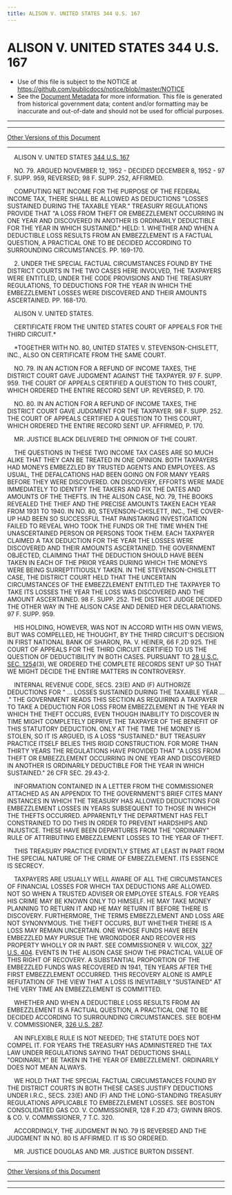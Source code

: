 ```yaml
---
title: ALISON V. UNITED STATES 344 U.S. 167
---
```


# ALISON V. UNITED STATES 344 U.S. 167

* Use of this file is subject to the NOTICE at https://github.com/publicdocs/notice/blob/master/NOTICE
* See the [Document Metadata](../../../index.md) for more information.
  This file is generated from historical government data; content and/or formatting may be inaccurate and out-of-date and should not be used for official purposes.

----------
----------

[Other Versions of this Document](https://publicdocs.github.io/go/links?ns=uslm-x&ref=%2Fus%2Fcourts%2Fscotus%2FusReporter%2F344%2F167)

----------

    ALISON V. UNITED STATES [344 U.S. 167][/us/courts/scotus/usReporter/344/167]

    NO. 79.  ARGUED NOVEMBER 12, 1952 - DECIDED DECEMBER 8, 1952 - 97 F. SUPP. 959, REVERSED; 98 F. SUPP. 252, AFFIRMED.

    COMPUTING NET INCOME FOR THE PURPOSE OF THE FEDERAL INCOME TAX, THERE SHALL BE ALLOWED AS DEDUCTIONS "LOSSES SUSTAINED DURING THE TAXABLE YEAR."  TREASURY REGULATIONS PROVIDE THAT "A LOSS FROM THEFT OR EMBEZZLEMENT OCCURRING IN ONE YEAR AND DISCOVERED IN ANOTHER IS ORDINARILY DEDUCTIBLE FOR THE YEAR IN WHICH SUSTAINED."  HELD: 1.  WHETHER AND WHEN A DEDUCTIBLE LOSS RESULTS FROM AN EMBEZZLEMENT IS A FACTUAL QUESTION, A PRACTICAL ONE TO BE DECIDED ACCORDING TO SURROUNDING CIRCUMSTANCES.  PP. 169-170.

    2.  UNDER THE SPECIAL FACTUAL CIRCUMSTANCES FOUND BY THE DISTRICT COURTS IN THE TWO CASES HERE INVOLVED, THE TAXPAYERS WERE ENTITLED, UNDER THE CODE PROVISIONS AND THE TREASURY REGULATIONS, TO DEDUCTIONS FOR THE YEAR IN WHICH THE EMBEZZLEMENT LOSSES WERE DISCOVERED AND THEIR AMOUNTS ASCERTAINED.  PP. 168-170.

    ALISON V. UNITED STATES.

    CERTIFICATE FROM THE UNITED STATES COURT OF APPEALS FOR THE THIRD CIRCUIT.\*

    \*TOGETHER WITH NO. 80, UNITED STATES V. STEVENSON-CHISLETT, INC., ALSO ON CERTIFICATE FROM THE SAME COURT.

    NO. 79.  IN AN ACTION FOR A REFUND OF INCOME TAXES, THE DISTRICT COURT GAVE JUDGMENT AGAINST THE TAXPAYER.  97 F. SUPP. 959.  THE COURT OF APPEALS CERTIFIED A QUESTION TO THIS COURT, WHICH ORDERED THE ENTIRE RECORD SENT UP.  REVERSED, P. 170.

    NO. 80.  IN AN ACTION FOR A REFUND OF INCOME TAXES, THE DISTRICT COURT GAVE JUDGMENT FOR THE TAXPAYER.  98 F. SUPP. 252.  THE COURT OF APPEALS CERTIFIED A QUESTION TO THIS COURT, WHICH ORDERED THE ENTIRE RECORD SENT UP.  AFFIRMED, P. 170.

    MR. JUSTICE BLACK DELIVERED THE OPINION OF THE COURT.

    THE QUESTIONS IN THESE TWO INCOME TAX CASES ARE SO MUCH ALIKE THAT THEY CAN BE TREATED IN ONE OPINION.  BOTH TAXPAYERS HAD MONEYS EMBEZZLED BY TRUSTED AGENTS AND EMPLOYEES.  AS USUAL, THE DEFALCATIONS HAD BEEN GOING ON FOR MANY YEARS BEFORE THEY WERE DISCOVERED.  ON DISCOVERY, EFFORTS WERE MADE IMMEDIATELY TO IDENTIFY THE TAKERS AND FIX THE DATES AND AMOUNTS OF THE THEFTS.  IN THE ALISON CASE, NO. 79, THE BOOKS REVEALED THE THIEF AND THE PRECISE AMOUNTS TAKEN EACH YEAR FROM 1931 TO 1940.  IN NO. 80, STEVENSON-CHISLETT, INC., THE COVER-UP HAD BEEN SO SUCCESSFUL THAT PAINSTAKING INVESTIGATION FAILED TO REVEAL WHO TOOK THE FUNDS OR THE TIME WHEN THE UNASCERTAINED PERSON OR PERSONS TOOK THEM.  EACH TAXPAYER CLAIMED A TAX DEDUCTION FOR THE YEAR THE LOSSES WERE DISCOVERED AND THEIR AMOUNTS ASCERTAINED.  THE GOVERNMENT OBJECTED, CLAIMING THAT THE DEDUCTION SHOULD HAVE BEEN TAKEN IN EACH OF THE PRIOR YEARS DURING WHICH THE MONEYS WERE BEING SURREPTITIOUSLY TAKEN.  IN THE STEVENSON-CHISLETT CASE, THE DISTRICT COURT HELD THAT THE UNCERTAIN CIRCUMSTANCES OF THE EMBEZZLEMENT ENTITLED THE TAXPAYER TO TAKE ITS LOSSES THE YEAR THE LOSS WAS DISCOVERED AND THE AMOUNT ASCERTAINED.  98 F. SUPP. 252.  THE DISTRICT JUDGE DECIDED THE OTHER WAY IN THE ALISON CASE AND DENIED HER DECLARATIONS.  97 F. SUPP. 959.

    HIS HOLDING, HOWEVER, WAS NOT IN ACCORD WITH HIS OWN VIEWS, BUT WAS COMPELLED, HE THOUGHT, BY THE THIRD CIRCUIT'S DECISION IN FIRST NATIONAL BANK OF SHARON, PA. V. HEINER, 66 F.2D 925.  THE COURT OF APPEALS FOR THE THIRD CIRCUIT CERTIFIED TO US THE QUESTION OF DEDUCTIBILITY IN BOTH CASES.  PURSUANT TO [28 U.S.C. SEC. 1254][/us/usc/t28/s1254](3), WE ORDERED THE COMPLETE RECORDS SENT UP SO THAT WE MIGHT DECIDE THE ENTIRE MATTERS IN CONTROVERSY.

    INTERNAL REVENUE CODE, SECS. 23(E) AND (F) AUTHORIZE DEDUCTIONS FOR " ... LOSSES SUSTAINED DURING THE TAXABLE YEAR  ...  ."  THE GOVERNMENT READS THIS SECTION AS REQUIRING A TAXPAYER TO TAKE A DEDUCTION FOR LOSS FROM EMBEZZLEMENT IN THE YEAR IN WHICH THE THEFT OCCURS, EVEN THOUGH INABILITY TO DISCOVER IN TIME MIGHT COMPLETELY DEPRIVE THE TAXPAYER OF THE BENEFIT OF THIS STATUTORY DEDUCTION.  ONLY AT THE TIME THE MONEY IS STOLEN, SO IT IS ARGUED, IS A LOSS "SUSTAINED."  BUT TREASURY PRACTICE ITSELF BELIES THIS RIGID CONSTRUCTION.  FOR MORE THAN THIRTY YEARS THE REGULATIONS HAVE PROVIDED THAT "A LOSS FROM THEFT OR EMBEZZLEMENT OCCURRING IN ONE YEAR AND DISCOVERED IN ANOTHER IS ORDINARILY DEDUCTIBLE FOR THE YEAR IN WHICH SUSTAINED."  26 CFR SEC. 29.43-2.

    INFORMATION CONTAINED IN A LETTER FROM THE COMMISSIONER ATTACHED AS AN APPENDIX TO THE GOVERNMENT'S BRIEF CITES MANY INSTANCES IN WHICH THE TREASURY HAS ALLOWED DEDUCTIONS FOR EMBEZZLEMENT LOSSES IN YEARS SUBSEQUENT TO THOSE IN WHICH THE THEFTS OCCURRED.  APPARENTLY THE DEPARTMENT HAS FELT CONSTRAINED TO DO THIS IN ORDER TO PREVENT HARDSHIPS AND INJUSTICE.  THESE HAVE BEEN DEPARTURES FROM THE "ORDINARY" RULE OF ATTRIBUTING EMBEZZLEMENT LOSSES TO THE YEAR OF THEFT.

    THIS TREASURY PRACTICE EVIDENTLY STEMS AT LEAST IN PART FROM THE SPECIAL NATURE OF THE CRIME OF EMBEZZLEMENT.  ITS ESSENCE IS SECRECY.

    TAXPAYERS ARE USUALLY WELL AWARE OF ALL THE CIRCUMSTANCES OF FINANCIAL LOSSES FOR WHICH TAX DEDUCTIONS ARE ALLOWED.  NOT SO WHEN A TRUSTED ADVISER OR EMPLOYEE STEALS.  FOR YEARS HIS CRIME MAY BE KNOWN ONLY TO HIMSELF.  HE MAY TAKE MONEY PLANNING TO RETURN IT AND HE MAY RETURN IT BEFORE THERE IS DISCOVERY.  FURTHERMORE, THE TERMS EMBEZZLEMENT AND LOSS ARE NOT SYNONYMOUS.  THE THEFT OCCURS, BUT WHETHER THERE IS A LOSS MAY REMAIN UNCERTAIN.  ONE WHOSE FUNDS HAVE BEEN EMBEZZLED MAY PURSUE THE WRONGDOER AND RECOVER HIS PROPERTY WHOLLY OR IN PART.  SEE COMMISSIONER V. WILCOX, [327 U.S. 404][/us/courts/scotus/usReporter/327/404].  EVENTS IN THE ALISON CASE SHOW THE PRACTICAL VALUE OF THIS RIGHT OF RECOVERY.  A SUBSTANTIAL PROPORTION OF THE EMBEZZLED FUNDS WAS RECOVERED IN 1941, TEN YEARS AFTER THE FIRST EMBEZZLEMENT OCCURRED.  THIS RECOVERY ALONE IS AMPLE REFUTATION OF THE VIEW THAT A LOSS IS INEVITABILY "SUSTAINED" AT THE VERY TIME AN EMBEZZLEMENT IS COMMITTED.

    WHETHER AND WHEN A DEDUCTIBLE LOSS RESULTS FROM AN EMBEZZLEMENT IS A FACTUAL QUESTION, A PRACTICAL ONE TO BE DECIDED ACCORDING TO SURROUNDING CIRCUMSTANCES.  SEE BOEHM V. COMMISSIONER, [326 U.S. 287][/us/courts/scotus/usReporter/326/287].

    AN INFLEXIBLE RULE IS NOT NEEDED; THE STATUTE DOES NOT COMPEL IT.  FOR YEARS THE TREASURY HAS ADMINISTERED THE TAX LAW UNDER REGULATIONS SAYING THAT DEDUCTIONS SHALL "ORDINARILY" BE TAKEN IN THE YEAR OF EMBEZZLEMENT.  ORDINARILY DOES NOT MEAN ALWAYS.

    WE HOLD THAT THE SPECIAL FACTUAL CIRCUMSTANCES FOUND BY THE DISTRICT COURTS IN BOTH THESE CASES JUSTIFY DEDUCTIONS UNDER I.R.C., SECS. 23(E) AND (F) AND THE LONG-STANDING TREASURY REGULATIONS APPLICABLE TO EMBEZZLEMENT LOSSES.  SEE BOSTON CONSOLIDATED GAS CO. V. COMMISSIONER, 128 F.2D 473; GWINN BROS. & CO. V. COMMISSIONER, 7 T.C. 320.

    ACCORDINGLY, THE JUDGMENT IN NO. 79 IS REVERSED AND THE JUDGMENT IN NO. 80 IS AFFIRMED.  IT IS SO ORDERED.

    MR. JUSTICE DOUGLAS AND MR. JUSTICE BURTON DISSENT.

----------

[Other Versions of this Document](https://publicdocs.github.io/go/links?ns=uslm-x&ref=%2Fus%2Fcourts%2Fscotus%2FusReporter%2F344%2F167)

----------
----------

[/us/courts/scotus/usReporter/344/167]: https://publicdocs.github.io/go/links?ns=uslm-x&ref=%2Fus%2Fcourts%2Fscotus%2FusReporter%2F344%2F167
[/us/usc/t28/s1254]: https://publicdocs.github.io/go/links?ns=uslm&ref=%2Fus%2Fusc%2Ft28%2Fs1254
[/us/courts/scotus/usReporter/327/404]: https://publicdocs.github.io/go/links?ns=uslm-x&ref=%2Fus%2Fcourts%2Fscotus%2FusReporter%2F327%2F404
[/us/courts/scotus/usReporter/326/287]: https://publicdocs.github.io/go/links?ns=uslm-x&ref=%2Fus%2Fcourts%2Fscotus%2FusReporter%2F326%2F287


